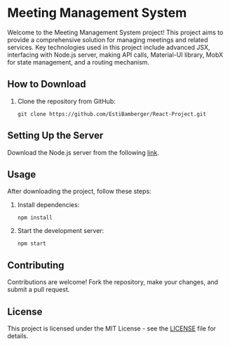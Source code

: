 # Meeting Management System

Welcome to the Meeting Management System project! This project aims to provide a comprehensive solution for managing meetings and related services. Key technologies used in this project include advanced JSX, interfacing with Node.js server, making API calls, Material-UI library, MobX for state management, and a routing mechanism.

## How to Download

1. Clone the repository from GitHub:
   ```
   git clone https://github.com/EstiBamberger/React-Project.git
   ```

## Setting Up the Server

Download the Node.js server from the following [link](https://github.com/EstiBamberger/React-Project-Server.git).

## Usage

After downloading the project, follow these steps:

1. Install dependencies:
   ```
   npm install
   ```

2. Start the development server:
   ```
   npm start
   ```

## Contributing

Contributions are welcome! Fork the repository, make your changes, and submit a pull request.

## License

This project is licensed under the MIT License - see the [LICENSE](LICENSE) file for details.












